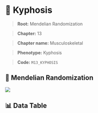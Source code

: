# 🧪 Kyphosis

> **Root:** Mendelian Randomization

> **Chapter:** 13  

> **Chapter name:** Musculoskeletal

> **Phenotype:** Kyphosis  

> **Code:** `M13_KYPHOSIS`

## 🧬 Mendelian Randomization  

<img src="/MR/Figures/Forward/M13_KYPHOSIS.png"/>

## 📊 Data Table

<CsvTableMRF src="/public/MR/Data/Forward/M13_KYPHOSIS.csv"/>
